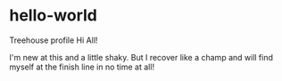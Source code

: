 # hello-world
Treehouse profile
Hi All!

I'm new at this and a little shaky. But I recover like a champ and will find myself at the finish line in no time at all!
